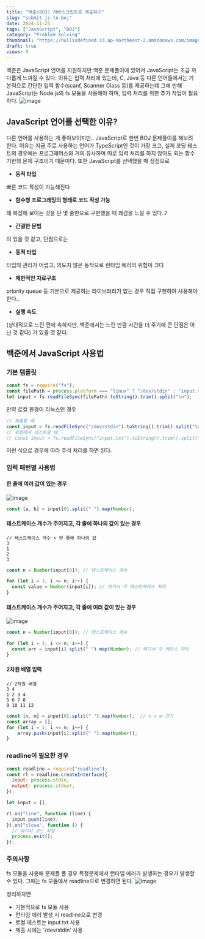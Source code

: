 ```yaml
---
title: "백준(BOJ) 자바스크립트로 제출하기"
slug: "submit-js-to-boj"
date: 2024-11-25
tags: ["JavaScript", "BOJ"]
category: "Problem Solving"
thumbnail: "https://nullisdefined.s3.ap-northeast-2.amazonaws.com/images/a2ece62d4e9073e31f91f537a8314a6a.png"
draft: true
views: 0
---
```

백준은 JavaScript 언어를 지원하지만 백준 문제풀이에 있어서 JavaScript는 조금 까다롭게 느껴질 수 있다. 이유는 입력 처리에 있는데, C, Java 등 다른 언어들에서는 기본적으로 간단한 입력 함수(scanf, Scanner Class 등)를 제공하는데 그에 반해 JavaScript는 Node.js의 fs 모듈을 사용해야 하며, 입력 처리를 위한 추가 작업이 필요하다.
![image](https://nullisdefined.s3.ap-northeast-2.amazonaws.com/images/a2ece62d4e9073e31f91f537a8314a6a.png)

## JavaScript 언어를 선택한 이유?
다른 언어를 사용하는 게 좋아보이지만.. JavaScript로 한번 BOJ 문제풀이를 해보려 한다. 이유는 지금 주로 사용하는 언어가 TypeScript인 것이 가장 크고, 실제 코딩 테스트의 경우에는 프로그래머스와 거의 유사하며 따로 입력 처리를 하지 않아도 되는 함수 기반의 문제 구조이기 때문이다. 또한 JavaScript를 선택했을 때 장점으로
- **동적 타입**

빠른 코드 작성이 가능해진다

- **함수형 프로그래밍의 형태로 코드 작성 가능**

꽤 복잡해 보이는 것을 단 몇 줄만으로 구현했을 때 쾌감을 느낄 수 있다..?

- **간결한 문법**

이 있을 것 같고, 단점으로는

- **동적 타입**

타입의 관리가 어렵고, 의도치 않은 동작으로 런타임 에러의 위험이 크다

- **제한적인 자료구조**

priority queue 등 기본으로 제공하는 라이브러리가 없는 경우 직접 구현하여 사용해야한다..

- **실행 속도**

(상대적으로 느린 편에 속하지만, 백준에서는 느린 만큼 시간을 더 주기에 큰 단점은 아닌 것 같다)
가 있을 것 같다.

## 백준에서 JavaScript 사용법
### 기본 템플릿
```js
const fs = require("fs");
const filePath = process.platform === "linux" ? "/dev/stdin" : "input.txt";
let input = fs.readFileSync(filePath).toString().trim().split("\n");
```
만약 로컬 환경이 리눅스인 경우
```js
// 제출할 때
const input = fs.readFileSync("/dev/stdin").toString().trim().split("\n");
// 로컬에서 테스트할 때
// const input = fs.readFileSync("input.txt").toString().trim().split("\n");
```
이런 식으로 경우에 따라 주석 처리를 하면 된다.

### 입력 패턴별 사용법
#### 한 줄에 여러 값이 있는 경우
![image](https://nullisdefined.s3.ap-northeast-2.amazonaws.com/images/63262a2dfbb201844b0aa3d334228a23.png)
```js
const [a, b] = input[0].split(" ").map(Number);
```

#### 테스트케이스 개수가 주어지고, 각 줄에 하나의 값이 있는 경우
```
// 테스트케이스 개수 + 한 줄에 하나의 값
3
1
2
3
```

```js
const n = Number(input[0]); // 테스트케이스 개수

for (let i = 1; i <= n; i++) {
  const value = Number(input[i]); // 여기서 각 테스트케이스 처리
}
```
#### 테스트케이스 개수가 주어지고, 각 줄에 여러 값이 있는 경우
![image](https://nullisdefined.s3.ap-northeast-2.amazonaws.com/images/9145ed688d79888312e251e60ff6de5d.png)
```js
const n = Number(input[0]); // 테스트케이스 개수

for (let i = 1; i <= n; i++) {
  const arr = input[i].split(" ").map(Number); // 여기서 각 케이스 처리
}
```

#### 2차원 배열 입력
```
// 2차원 배열 
3 4
1 2 3 4
5 6 7 8
9 10 11 12
```

```js
const [n, m] = input[0].split(" ").map(Number);  // n x m 크기
const array = [];
for (let i = 1; i <= n; i++) {
    array.push(input[i].split(" ").map(Number));
}
```

### readline이 필요한 경우
```js
const readline = require("readline");
const rl = readline.createInterface({
  input: process.stdin,
  output: process.stdout,
});

let input = [];

rl.on("line", function (line) {
  input.push(line);
}).on("close", function () {
  // 여기서 코드 작성
  process.exit();
});
```

### 주의사항
fs 모듈을 사용해 문제플 풀 경우 특정문제에서 런타임 에러가 발생하는 경우가 발생할 수 있다. 그때는 fs 모듈에서 readline으로 변경하면 된다.
![image](https://nullisdefined.s3.ap-northeast-2.amazonaws.com/images/379c5c061408e96818c9a7af1328d8ae.png)

정리하자면
- 기본적으로 fs 모듈 사용
- 런타임 에러 발생 시 readline으로 변경
- 로컬 테스트는 input.txt 사용
- 제출 시에는 '/dev/stdin' 사용